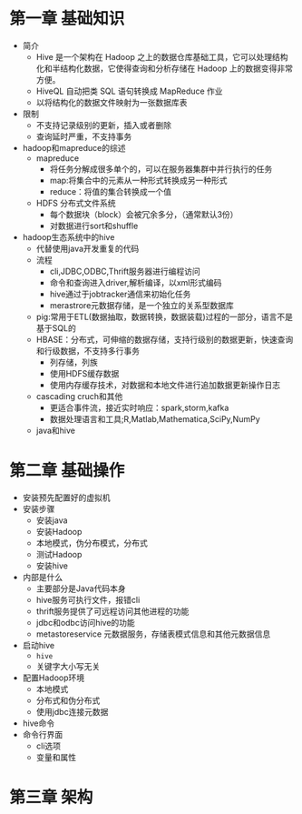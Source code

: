 # 第一章 基础知识
- 简介
  - Hive 是一个架构在 Hadoop 之上的数据仓库基础工具，它可以处理结构化和半结构化数据，它使得查询和分析存储在 Hadoop 上的数据变得非常方便。
  - HiveQL 自动把类 SQL 语句转换成 MapReduce 作业
  - 以将结构化的数据文件映射为一张数据库表
- 限制
  - 不支持记录级别的更新，插入或者删除
  - 查询延时严重，不支持事务
- hadoop和mapreduce的综述
  - mapreduce
    - 将任务分解成很多单个的，可以在服务器集群中并行执行的任务
    - map:将集合中的元素从一种形式转换成另一种形式
    - reduce：将值的集合转换成一个值
  - HDFS 分布式文件系统
    - 每个数据块（block）会被冗余多分，（通常默认3份）
    - 对数据进行sort和shuffle
- hadoop生态系统中的hive
  - 代替使用java开发重复的代码
  - 流程
    - cli,JDBC,ODBC,Thrift服务器进行编程访问
    - 命令和查询进入driver,解析编译，以xml形式编码
    - hive通过于jobtracker通信来初始化任务
    - merastrore元数据存储，是一个独立的关系型数据库
  - pig:常用于ETL(数据抽取，数据转换，数据装载)过程的一部分，语言不是基于SQL的
  - HBASE：分布式，可伸缩的数据存储，支持行级别的数据更新，快速查询和行级数据，不支持多行事务
    - 列存储，列族
    - 使用HDFS缓存数据
    - 使用内存缓存技术，对数据和本地文件进行追加数据更新操作日志
  - cascading cruch和其他
    - 更适合事件流，接近实时响应：spark,storm,kafka
    - 数据处理语言和工具;R,Matlab,Mathematica,SciPy,NumPy
  - java和hive


# 第二章 基础操作
- 安装预先配置好的虚拟机
- 安装步骤
  - 安装java
  - 安装Hadoop
  - 本地模式，伪分布模式，分布式
  - 测试Hadoop
  - 安装hive
- 内部是什么
  - 主要部分是Java代码本身
  - hive服务可执行文件，报错cli
  - thrift服务提供了可远程访问其他进程的功能
  - jdbc和odbc访问hive的功能
  - metastoreservice 元数据服务，存储表模式信息和其他元数据信息
- 启动hive
  - `hive`
  - 关键字大小写无关
- 配置Hadoop环境
  - 本地模式
  - 分布式和伪分布式
  - 使用jdbc连接元数据
- hive命令
- 命令行界面
  - cli选项
  - 变量和属性

# 第三章 架构








